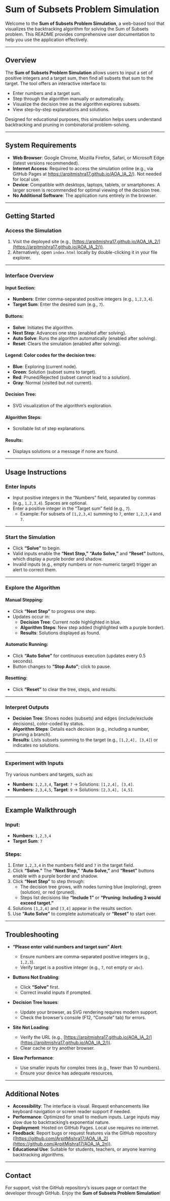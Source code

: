 # Sum of Subsets Problem Simulation

Welcome to the **Sum of Subsets Problem Simulation**, a web-based tool that visualizes the backtracking algorithm for solving the Sum of Subsets problem. This README provides comprehensive user documentation to help you use the application effectively.

---

## Overview

The **Sum of Subsets Problem Simulation** allows users to input a set of positive integers and a target sum, then find all subsets that sum to the target. The tool offers an interactive interface to:

- Enter numbers and a target sum.
- Step through the algorithm manually or automatically.
- Visualize the decision tree as the algorithm explores subsets.
- View step-by-step explanations and solutions.

Designed for educational purposes, this simulation helps users understand backtracking and pruning in combinatorial problem-solving.

---

## System Requirements

- **Web Browser**: Google Chrome, Mozilla Firefox, Safari, or Microsoft Edge (latest versions recommended).
- **Internet Access**: Required to access the simulation online (e.g., via GitHub Pages at https://arpitmishra17.github.io/AOA_IA_2/). Not needed for local use.
- **Device**: Compatible with desktops, laptops, tablets, or smartphones. A larger screen is recommended for optimal viewing of the decision tree.
- **No Additional Software**: The application runs entirely in the browser.

---

## Getting Started

### Access the Simulation

1. Visit the deployed site (e.g., [https://arpitmishra17.github.io/AOA_IA_2/](https://arpitmishra17.github.io/AOA_IA_2/)).
2. Alternatively, open `index.html` locally by double-clicking it in your file explorer.

---

### Interface Overview

#### Input Section:
- **Numbers**: Enter comma-separated positive integers (e.g., `1,2,3,4`).
- **Target Sum**: Enter the desired sum (e.g., `7`).

#### Buttons:
- **Solve**: Initiates the algorithm.
- **Next Step**: Advances one step (enabled after solving).
- **Auto Solve**: Runs the algorithm automatically (enabled after solving).
- **Reset**: Clears the simulation (enabled after solving).

#### Legend: Color codes for the decision tree:
- **Blue**: Exploring (current node).
- **Green**: Solution (subset sums to target).
- **Red**: Pruned/Rejected (subset cannot lead to a solution).
- **Gray**: Normal (visited but not current).

#### Decision Tree:
- SVG visualization of the algorithm’s exploration.

#### Algorithm Steps:
- Scrollable list of step explanations.

#### Results:
- Displays solutions or a message if none are found.

---

## Usage Instructions

### Enter Inputs

- Input positive integers in the “Numbers” field, separated by commas (e.g., `1,2,3,4`). Spaces are optional.
- Enter a positive integer in the “Target sum” field (e.g., `7`).
  - Example: For subsets of `[1,2,3,4]` summing to `7`, enter `1,2,3,4` and `7`.

---

### Start the Simulation

- Click **“Solve”** to begin.
- Valid inputs enable the **“Next Step,”** **“Auto Solve,”** and **“Reset”** buttons, which display a purple border and shadow.
- Invalid inputs (e.g., empty numbers or non-numeric target) trigger an alert to correct them.

---

### Explore the Algorithm

#### Manual Stepping:
- Click **“Next Step”** to progress one step.
- Updates occur in:
  - **Decision Tree**: Current node highlighted in blue.
  - **Algorithm Steps**: New step added (highlighted with a purple border).
  - **Results**: Solutions displayed as found.

#### Automatic Running:
- Click **“Auto Solve”** for continuous execution (updates every 0.5 seconds).
- Button changes to **“Stop Auto”**; click to pause.

#### Resetting:
- Click **“Reset”** to clear the tree, steps, and results.

---

### Interpret Outputs

- **Decision Tree**: Shows nodes (subsets) and edges (include/exclude decisions), color-coded by status.
- **Algorithm Steps**: Details each decision (e.g., including a number, pruning a branch).
- **Results**: Lists subsets summing to the target (e.g., `[1,2,4], [3,4]`) or indicates no solutions.

---

### Experiment with Inputs

Try various numbers and targets, such as:
- **Numbers**: `1,2,3,4`, **Target**: `7` → Solutions: `[1,2,4], [3,4]`.
- **Numbers**: `2,3,4,5`, **Target**: `9` → Solutions: `[2,3,4], [4,5]`.

---

## Example Walkthrough

### Input:
- **Numbers**: `1,2,3,4`
- **Target Sum**: `7`

### Steps:
1. Enter `1,2,3,4` in the numbers field and `7` in the target field.
2. Click **“Solve.”** The **“Next Step,”** **“Auto Solve,”** and **“Reset”** buttons enable with a purple border and shadow.
3. Click **“Next Step”** to step through:
   - The decision tree grows, with nodes turning blue (exploring), green (solution), or red (pruned).
   - Steps list decisions like **“Include 1”** or **“Pruning: Including 3 would exceed target.”**
4. Solutions `[1,2,4]` and `[3,4]` appear in the results section.
5. Use **“Auto Solve”** to complete automatically or **“Reset”** to start over.

---

## Troubleshooting

- **“Please enter valid numbers and target sum” Alert**:
  - Ensure numbers are comma-separated positive integers (e.g., `1,2,3`).
  - Verify target is a positive integer (e.g., `7`, not empty or `abc`).

- **Buttons Not Enabling**:
  - Click **“Solve”** first.
  - Correct invalid inputs if prompted.

- **Decision Tree Issues**:
  - Update your browser, as SVG rendering requires modern support.
  - Check the browser’s console (F12, “Console” tab) for errors.

- **Site Not Loading**:
  - Verify the URL (e.g., [https://arpitmishra17.github.io/AOA_IA_2/](https://arpitmishra17.github.io/AOA_IA_2/)).
  - Clear cache or try another browser.

- **Slow Performance**:
  - Use smaller inputs for complex trees (e.g., fewer than 10 numbers).
  - Ensure your device has adequate resources.

---

## Additional Notes

- **Accessibility**: The interface is visual. Request enhancements like keyboard navigation or screen reader support if needed.
- **Performance**: Optimized for small to medium inputs. Large inputs may slow due to backtracking’s exponential nature.
- **Deployment**: Hosted on GitHub Pages. Local use requires no internet.
- **Feedback**: Report bugs or request features via the GitHub repository ([https://github.com/ArpitMishra17/AOA_IA_2](https://github.com/ArpitMishra17/AOA_IA_2n)).
- **Educational Use**: Suitable for students, teachers, or anyone learning backtracking algorithms.

---

## Contact

For support, visit the GitHub repository’s issues page or contact the developer through GitHub. Enjoy the **Sum of Subsets Problem Simulation**!